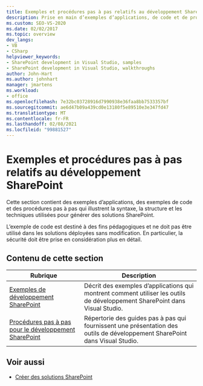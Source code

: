 ```yaml
---
title: Exemples et procédures pas à pas relatifs au développement SharePoint | Microsoft Docs
description: Prise en main d’exemples d’applications, de code et de procédures pas à pas qui illustrent le développement SharePoint.
ms.custom: SEO-VS-2020
ms.date: 02/02/2017
ms.topic: overview
dev_langs:
- VB
- CSharp
helpviewer_keywords:
- SharePoint development in Visual Studio, samples
- SharePoint development in Visual Studio, walkthroughs
author: John-Hart
ms.author: johnhart
manager: jmartens
ms.workload:
- office
ms.openlocfilehash: 7e32bc03728916d7990938e36faa8bb7533357bf
ms.sourcegitcommit: ae6d47b09a439cd0e13180f5e89510e3e347fd47
ms.translationtype: MT
ms.contentlocale: fr-FR
ms.lasthandoff: 02/08/2021
ms.locfileid: "99881527"
---
```

# <a name="sharepoint-development-samples-and-walkthroughs"></a>Exemples et procédures pas à pas relatifs au développement SharePoint
  Cette section contient des exemples d’applications, des exemples de code et des procédures pas à pas qui illustrent la syntaxe, la structure et les techniques utilisées pour générer des solutions SharePoint.

 L’exemple de code est destiné à des fins pédagogiques et ne doit pas être utilisé dans les solutions déployées sans modification. En particulier, la sécurité doit être prise en considération plus en détail.

## <a name="in-this-section"></a>Contenu de cette section

|Rubrique|Description|
|-----------|-----------------|
|[Exemples de développement SharePoint](../sharepoint/sharepoint-development-samples.md)|Décrit des exemples d’applications qui montrent comment utiliser les outils de développement SharePoint dans Visual Studio.|
|[Procédures pas à pas pour le développement SharePoint](../sharepoint/sharepoint-development-walkthroughs.md)|Répertorie des guides pas à pas qui fournissent une présentation des outils de développement SharePoint dans Visual Studio.|

## <a name="see-also"></a>Voir aussi
- [Créer des solutions SharePoint](../sharepoint/create-sharepoint-solutions.md)
